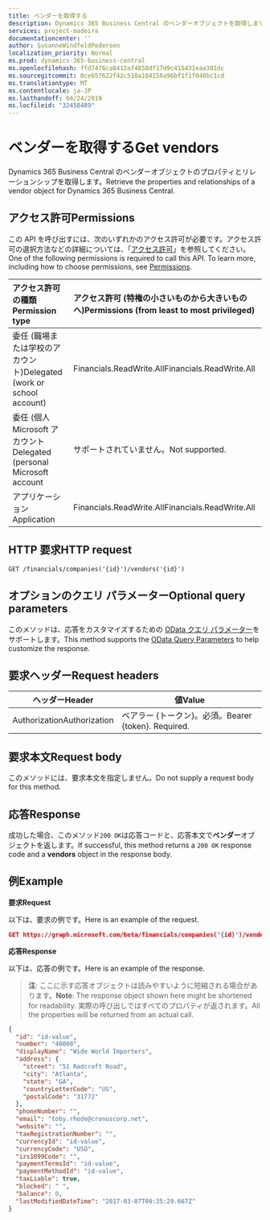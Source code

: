 ```yaml
---
title: ベンダーを取得する
description: Dynamics 365 Business Central のベンダーオブジェクトを取得します。
services: project-madeira
documentationcenter: ''
author: SusanneWindfeldPedersen
localization_priority: Normal
ms.prod: dynamics-365-business-central
ms.openlocfilehash: ffd7476ca8412af4858df17d9c415431eaa301dc
ms.sourcegitcommit: 0ce657622f42c510a104156a96bf1f1f040bc1cd
ms.translationtype: MT
ms.contentlocale: ja-JP
ms.lasthandoff: 04/24/2019
ms.locfileid: "32458489"
---
```

# <a name="get-vendors"></a><span data-ttu-id="78668-103">ベンダーを取得する</span><span class="sxs-lookup"><span data-stu-id="78668-103">Get vendors</span></span>
<span data-ttu-id="78668-104">Dynamics 365 Business Central のベンダーオブジェクトのプロパティとリレーションシップを取得します。</span><span class="sxs-lookup"><span data-stu-id="78668-104">Retrieve the properties and relationships of a vendor object for Dynamics 365 Business Central.</span></span>

## <a name="permissions"></a><span data-ttu-id="78668-105">アクセス許可</span><span class="sxs-lookup"><span data-stu-id="78668-105">Permissions</span></span>
<span data-ttu-id="78668-p101">この API を呼び出すには、次のいずれかのアクセス許可が必要です。アクセス許可の選択方法などの詳細については、「[アクセス許可](/graph/permissions-reference)」を参照してください。</span><span class="sxs-lookup"><span data-stu-id="78668-p101">One of the following permissions is required to call this API. To learn more, including how to choose permissions, see [Permissions](/graph/permissions-reference).</span></span>

|<span data-ttu-id="78668-108">アクセス許可の種類</span><span class="sxs-lookup"><span data-stu-id="78668-108">Permission type</span></span> |<span data-ttu-id="78668-109">アクセス許可 (特権の小さいものから大きいものへ)</span><span class="sxs-lookup"><span data-stu-id="78668-109">Permissions (from least to most privileged)</span></span>|
|:---------------|:------------------------------------------|
|<span data-ttu-id="78668-110">委任 (職場または学校のアカウント)</span><span class="sxs-lookup"><span data-stu-id="78668-110">Delegated (work or school account)</span></span>|<span data-ttu-id="78668-111">Financials.ReadWrite.All</span><span class="sxs-lookup"><span data-stu-id="78668-111">Financials.ReadWrite.All</span></span> |
|<span data-ttu-id="78668-112">委任 (個人 Microsoft アカウント</span><span class="sxs-lookup"><span data-stu-id="78668-112">Delegated (personal Microsoft account</span></span>|<span data-ttu-id="78668-113">サポートされていません。</span><span class="sxs-lookup"><span data-stu-id="78668-113">Not supported.</span></span>|
|<span data-ttu-id="78668-114">アプリケーション</span><span class="sxs-lookup"><span data-stu-id="78668-114">Application</span></span>|<span data-ttu-id="78668-115">Financials.ReadWrite.All</span><span class="sxs-lookup"><span data-stu-id="78668-115">Financials.ReadWrite.All</span></span>|

## <a name="http-request"></a><span data-ttu-id="78668-116">HTTP 要求</span><span class="sxs-lookup"><span data-stu-id="78668-116">HTTP request</span></span>

```
GET /financials/companies('{id}')/vendors('{id}')
```

## <a name="optional-query-parameters"></a><span data-ttu-id="78668-117">オプションのクエリ パラメーター</span><span class="sxs-lookup"><span data-stu-id="78668-117">Optional query parameters</span></span>
<span data-ttu-id="78668-118">このメソッドは、応答をカスタマイズするための [OData クエリ パラメーター](/graph/query-parameters)をサポートします。</span><span class="sxs-lookup"><span data-stu-id="78668-118">This method supports the [OData Query Parameters](/graph/query-parameters) to help customize the response.</span></span>

## <a name="request-headers"></a><span data-ttu-id="78668-119">要求ヘッダー</span><span class="sxs-lookup"><span data-stu-id="78668-119">Request headers</span></span>
|<span data-ttu-id="78668-120">ヘッダー</span><span class="sxs-lookup"><span data-stu-id="78668-120">Header</span></span>|<span data-ttu-id="78668-121">値</span><span class="sxs-lookup"><span data-stu-id="78668-121">Value</span></span>|
|------|-----|
|<span data-ttu-id="78668-122">Authorization</span><span class="sxs-lookup"><span data-stu-id="78668-122">Authorization</span></span>  |<span data-ttu-id="78668-p102">ベアラー {トークン}。必須。</span><span class="sxs-lookup"><span data-stu-id="78668-p102">Bearer {token}. Required.</span></span> |

## <a name="request-body"></a><span data-ttu-id="78668-125">要求本文</span><span class="sxs-lookup"><span data-stu-id="78668-125">Request body</span></span>
<span data-ttu-id="78668-126">このメソッドには、要求本文を指定しません。</span><span class="sxs-lookup"><span data-stu-id="78668-126">Do not supply a request body for this method.</span></span>

## <a name="response"></a><span data-ttu-id="78668-127">応答</span><span class="sxs-lookup"><span data-stu-id="78668-127">Response</span></span>
<span data-ttu-id="78668-128">成功した場合、このメソッド`200 OK`は応答コードと、応答本文で**ベンダー**オブジェクトを返します。</span><span class="sxs-lookup"><span data-stu-id="78668-128">If successful, this method returns a `200 OK` response code and a **vendors** object in the response body.</span></span>

## <a name="example"></a><span data-ttu-id="78668-129">例</span><span class="sxs-lookup"><span data-stu-id="78668-129">Example</span></span>

<span data-ttu-id="78668-130">**要求**</span><span class="sxs-lookup"><span data-stu-id="78668-130">**Request**</span></span>

<span data-ttu-id="78668-131">以下は、要求の例です。</span><span class="sxs-lookup"><span data-stu-id="78668-131">Here is an example of the request.</span></span>
```json
GET https://graph.microsoft.com/beta/financials/companies('{id}')/vendors('{id}')
```

<span data-ttu-id="78668-132">**応答**</span><span class="sxs-lookup"><span data-stu-id="78668-132">**Response**</span></span>

<span data-ttu-id="78668-133">以下は、応答の例です。</span><span class="sxs-lookup"><span data-stu-id="78668-133">Here is an example of the response.</span></span> 

> <span data-ttu-id="78668-134">**注**: ここに示す応答オブジェクトは読みやすいように短縮される場合があります。</span><span class="sxs-lookup"><span data-stu-id="78668-134">**Note**: The response object shown here might be shortened for readability.</span></span> <span data-ttu-id="78668-135">実際の呼び出しではすべてのプロパティが返されます。</span><span class="sxs-lookup"><span data-stu-id="78668-135">All the properties will be returned from an actual call.</span></span>

```json
{
  "id": "id-value",
  "number": "40000",
  "displayName": "Wide World Importers",
  "address": {
    "street": "51 Radcroft Road",
    "city": "Atlanta",
    "state": "GA",
    "countryLetterCode": "US",
    "postalCode": "31772"
  },
  "phoneNumber": "",
  "email": "toby.rhode@cronuscorp.net",
  "website": "",
  "taxRegistrationNumber": "",
  "currencyId": "id-value",
  "currencyCode": "USD",
  "irs1099Code": "",
  "paymentTermsId": "id-value",
  "paymentMethodId": "id-value",
  "taxLiable": true,
  "blocked": " ",
  "balance": 0,
  "lastModifiedDateTime": "2017-03-07T00:35:29.667Z"
}
```



